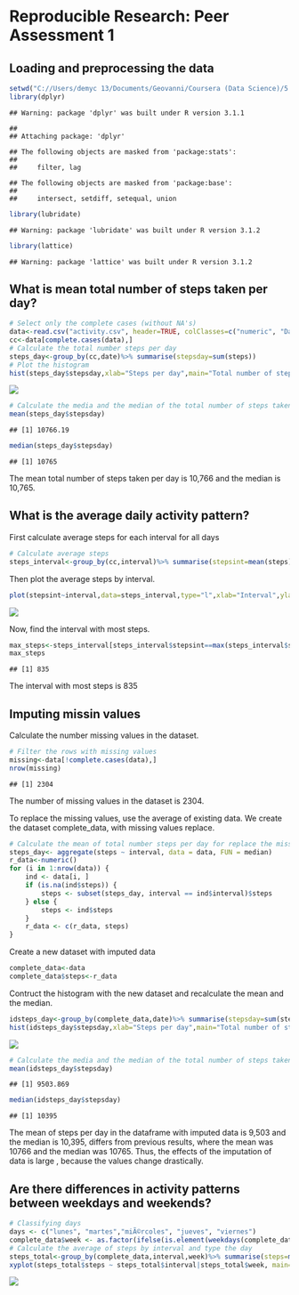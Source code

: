 # Reproducible Research: Peer Assessment 1


## Loading and preprocessing the data


```r
setwd("C://Users/demyc 13/Documents/Geovanni/Coursera (Data Science)/5. Reproducible Research/Week 1/Project 1")
library(dplyr)
```

```
## Warning: package 'dplyr' was built under R version 3.1.1
```

```
## 
## Attaching package: 'dplyr'
```

```
## The following objects are masked from 'package:stats':
## 
##     filter, lag
```

```
## The following objects are masked from 'package:base':
## 
##     intersect, setdiff, setequal, union
```

```r
library(lubridate)
```

```
## Warning: package 'lubridate' was built under R version 3.1.2
```

```r
library(lattice)
```

```
## Warning: package 'lattice' was built under R version 3.1.2
```

## What is mean total number of steps taken per day?


```r
# Select only the complete cases (without NA's)
data<-read.csv("activity.csv", header=TRUE, colClasses=c("numeric", "Date","numeric"))
cc<-data[complete.cases(data),]
# Calculate the total number steps per day
steps_day<-group_by(cc,date)%>% summarise(stepsday=sum(steps))
# Plot the histogram
hist(steps_day$stepsday,xlab="Steps per day",main="Total number of steps taken per day",col="red")
```

![](PA1_template_files/figure-html/unnamed-chunk-2-1.png)<!-- -->

```r
# Calculate the media and the median of the total number of steps taken per day 
mean(steps_day$stepsday)
```

```
## [1] 10766.19
```

```r
median(steps_day$stepsday)
```

```
## [1] 10765
```

The mean total number of steps taken per day is 10,766 and the median is 10,765.

## What is the average daily activity pattern?

First calculate average steps for each interval for all days


```r
# Calculate average steps
steps_interval<-group_by(cc,interval)%>% summarise(stepsint=mean(steps))
```

Then plot the average steps by interval.


```r
plot(stepsint~interval,data=steps_interval,type="l",xlab="Interval",ylab="Average number of steps",main="Average daily activity pattern")
```

![](PA1_template_files/figure-html/unnamed-chunk-4-1.png)<!-- -->

Now, find the interval with most steps.


```r
max_steps<-steps_interval[steps_interval$stepsint==max(steps_interval$stepsint),1]
max_steps
```

```
## [1] 835
```

The interval with most steps is 835

## Imputing missin values

Calculate the number missing values in the dataset.


```r
# Filter the rows with missing values
missing<-data[!complete.cases(data),]
nrow(missing)
```

```
## [1] 2304
```

The number of missing values in the dataset is 2304.

To replace the missing values, use the average of existing data. We create the dataset complete_data, with missing values replace.


```r
# Calculate the mean of total number steps per day for replace the missing data
steps_day<- aggregate(steps ~ interval, data = data, FUN = median)
r_data<-numeric()
for (i in 1:nrow(data)) {
    ind <- data[i, ]
    if (is.na(ind$steps)) {
        steps <- subset(steps_day, interval == ind$interval)$steps
    } else {
        steps <- ind$steps
    }
    r_data <- c(r_data, steps)
}
```

Create a new dataset with imputed data

```r
complete_data<-data
complete_data$steps<-r_data
```

Contruct the histogram with the new dataset and recalculate the mean and the median.


```r
idsteps_day<-group_by(complete_data,date)%>% summarise(stepsday=sum(steps))
hist(idsteps_day$stepsday,xlab="Steps per day",main="Total number of steps taken per day with imputed data",col="blue")
```

![](PA1_template_files/figure-html/unnamed-chunk-9-1.png)<!-- -->

```r
# Calculate the media and the median of the total number of steps taken per day 
mean(idsteps_day$stepsday)
```

```
## [1] 9503.869
```

```r
median(idsteps_day$stepsday)
```

```
## [1] 10395
```

The mean of steps per day in the dataframe with imputed data is 9,503 and the median is 10,395, differs from previous results, where the mean was 10766 and the median was 10765. Thus, the effects of the imputation of data is large , because the values change drastically.

## Are there differences in activity patterns between weekdays and weekends?


```r
# Classifying days
days <- c("lunes", "martes","miÃ©rcoles", "jueves", "viernes")
complete_data$week <- as.factor(ifelse(is.element(weekdays(complete_data$date),days), "Weekday", "Weekend"))
# Calculate the average of steps by interval and type the day
steps_total<-group_by(complete_data,interval,week)%>% summarise(steps=mean(steps))
xyplot(steps_total$steps ~ steps_total$interval|steps_total$week, main="Average Steps per Day by Interval",xlab="Interval", ylab="Steps",layout=c(1,2), type="l")
```

![](PA1_template_files/figure-html/unnamed-chunk-10-1.png)<!-- -->
